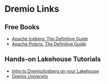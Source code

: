 # Dremio Links

## Free Books
- [Apache Iceberg: The Definitive Guide](https://drmevn.fyi/linkpageiceberg)
- [Apache Polaris: The Definitive Guide](https://drmevn.fyi/linkpagepolaris)

## Hands-on Lakehouse Tutorials
- [Intro to Dremio/Iceberg on your Lakehouse](https://drmevn.fyi/linkpagetut)
- [Dremio University](https://drmevn.fyi/linkpageuni)
